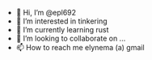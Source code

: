 - 👋 Hi, I’m @epl692
- 👀 I’m interested in tinkering
- 🌱 I’m currently learning rust
- 💞️ I’m looking to collaborate on ...
- 📫 How to reach me elynema (a) gmail

<!---
epl692/epl692 is a ✨ special ✨ repository because its `README.md` (this file) appears on your GitHub profile.
You can click the Preview link to take a look at your changes.
--->
